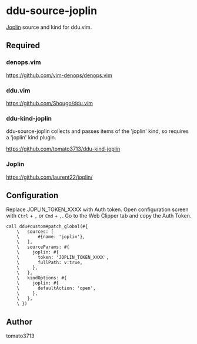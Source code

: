 # ddu-source-joplin

[Joplin](https://github.com/laurent22/joplin/) source and kind for ddu.vim.

## Required

### denops.vim

https://github.com/vim-denops/denops.vim

### ddu.vim

https://github.com/Shougo/ddu.vim

### ddu-kind-joplin

ddu-source-joplin collects and passes items of the 'joplin' kind, so requires a 'joplin' kind plugin.

https://github.com/tomato3713/ddu-kind-joplin

### Joplin

https://github.com/laurent22/joplin/

## Configuration

Replace JOPLIN_TOKEN_XXXX with Auth token.
Open configuration screen with `Ctrl` + `,` or `Cmd` + `,`.
Go to the Web Clipper tab and copy the Auth Token.

```vim
call ddu#custom#patch_global(#{
    \   sources: [
    \       #{name: 'joplin'},
    \   ],
    \   sourceParams: #{
    \     joplin: #{ 
    \       token: 'JOPLIN_TOKEN_XXXX',
    \       fullPath: v:true,
    \     },
    \   },
    \   kindOptions: #{
    \     joplin: #{
    \       defaultAction: 'open',
    \     },
    \   },
    \ })
```

## Author

tomato3713
